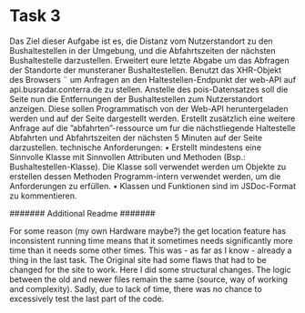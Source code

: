 # Task 3
Das Ziel dieser Aufgabe ist es, die Distanz vom Nutzerstandort
zu den Bushaltestellen in der Umgebung, und die Abfahrtszeiten der
nächsten Bushaltestelle darzustellen.
Erweitert eure letzte Abgabe um das Abfragen der Standorte der
munsteraner Bushaltestellen. Benutzt das XHR-Objekt des Browsers ¨
um Anfragen an den Haltestellen-Endpunkt der web-API auf
api.busradar.conterra.de zu stellen.
Anstelle des pois-Datensatzes soll die Seite nun die Entfernungen
der Bushaltestellen zum Nutzerstandort anzeigen. Diese sollen Programmatisch von der Web-API heruntergeladen werden und auf der
Seite dargestellt werden.
Erstellt zusätzlich eine weitere Anfrage auf die ”abfahrten”-ressource
um fur die nächstliegende Haltestelle Abfahrten und Abfahrtszeiten der
nächsten 5 Minuten auf der Seite darzustellen.
technische Anforderungen:
• Erstellt mindestens eine Sinnvolle Klasse mit Sinnvollen Attributen und Methoden (Bsp.: Bushaltestellen-Klasse). Die Klasse
soll verwendet werden um Objekte zu erstellen dessen Methoden
Programm-intern verwendet werden, um die Anforderungen zu
erfüllen.
• Klassen und Funktionen sind im JSDoc-Format zu kommentieren.

####### Additional Readme #######

For some reason (my own Hardware maybe?) the get location feature has inconsistent running time means that it sometimes needs significantly more time than it needs some other times. This was - as far as I know - already a thing in the last task.
The Original site had some flaws that had to be changed for the site to work. Here I did some structural changes. The logic between the old and newer files remain the same (source, way of working and complexity).
Sadly, due to lack of time, there was no chance to excessively test the last part of the code.

